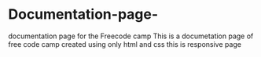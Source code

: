 # Documentation-page-
documentation page for the Freecode camp
This is a documetation page of free code camp created using only html and css 
this is responsive page 
